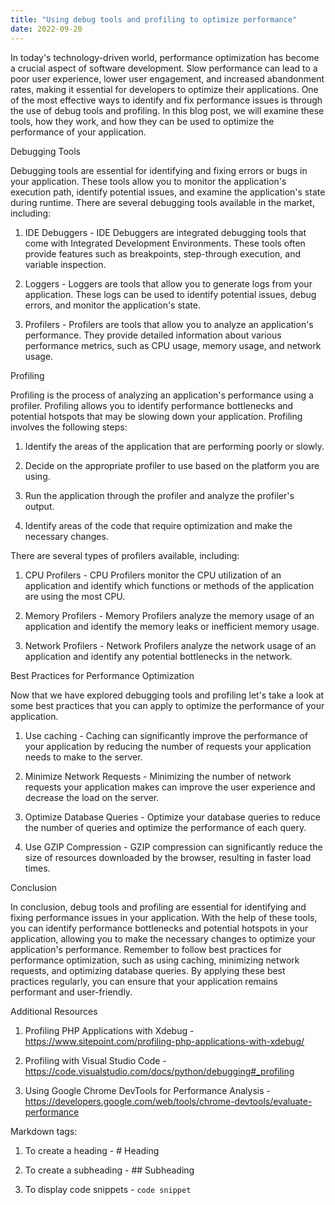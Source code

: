 ```yaml
---
title: "Using debug tools and profiling to optimize performance"
date: 2022-09-20
---
```





In today's technology-driven world, performance optimization has become a crucial aspect of software development. Slow performance can lead to a poor user experience, lower user engagement, and increased abandonment rates, making it essential for developers to optimize their applications. One of the most effective ways to identify and fix performance issues is through the use of debug tools and profiling. In this blog post, we will examine these tools, how they work, and how they can be used to optimize the performance of your application.

Debugging Tools

Debugging tools are essential for identifying and fixing errors or bugs in your application. These tools allow you to monitor the application's execution path, identify potential issues, and examine the application's state during runtime. There are several debugging tools available in the market, including:

1. IDE Debuggers - IDE Debuggers are integrated debugging tools that come with Integrated Development Environments. These tools often provide features such as breakpoints, step-through execution, and variable inspection.

2. Loggers - Loggers are tools that allow you to generate logs from your application. These logs can be used to identify potential issues, debug errors, and monitor the application's state.

3. Profilers - Profilers are tools that allow you to analyze an application's performance. They provide detailed information about various performance metrics, such as CPU usage, memory usage, and network usage.

Profiling

Profiling is the process of analyzing an application's performance using a profiler. Profiling allows you to identify performance bottlenecks and potential hotspots that may be slowing down your application. Profiling involves the following steps:

1. Identify the areas of the application that are performing poorly or slowly.

2. Decide on the appropriate profiler to use based on the platform you are using.

3. Run the application through the profiler and analyze the profiler's output.

4. Identify areas of the code that require optimization and make the necessary changes.

There are several types of profilers available, including:

1. CPU Profilers - CPU Profilers monitor the CPU utilization of an application and identify which functions or methods of the application are using the most CPU.

2. Memory Profilers - Memory Profilers analyze the memory usage of an application and identify the memory leaks or inefficient memory usage.

3. Network Profilers - Network Profilers analyze the network usage of an application and identify any potential bottlenecks in the network.

Best Practices for Performance Optimization

Now that we have explored debugging tools and profiling let's take a look at some best practices that you can apply to optimize the performance of your application.

1. Use caching - Caching can significantly improve the performance of your application by reducing the number of requests your application needs to make to the server.

2. Minimize Network Requests - Minimizing the number of network requests your application makes can improve the user experience and decrease the load on the server.

3. Optimize Database Queries - Optimize your database queries to reduce the number of queries and optimize the performance of each query.

4. Use GZIP Compression - GZIP compression can significantly reduce the size of resources downloaded by the browser, resulting in faster load times.

Conclusion

In conclusion, debug tools and profiling are essential for identifying and fixing performance issues in your application. With the help of these tools, you can identify performance bottlenecks and potential hotspots in your application, allowing you to make the necessary changes to optimize your application's performance. Remember to follow best practices for performance optimization, such as using caching, minimizing network requests, and optimizing database queries. By applying these best practices regularly, you can ensure that your application remains performant and user-friendly.

Additional Resources

1. Profiling PHP Applications with Xdebug - https://www.sitepoint.com/profiling-php-applications-with-xdebug/

2. Profiling with Visual Studio Code - https://code.visualstudio.com/docs/python/debugging#_profiling

3. Using Google Chrome DevTools for Performance Analysis - https://developers.google.com/web/tools/chrome-devtools/evaluate-performance

Markdown tags:

1. To create a heading - # Heading

2. To create a subheading - ## Subheading

3. To display code snippets - ` code snippet `